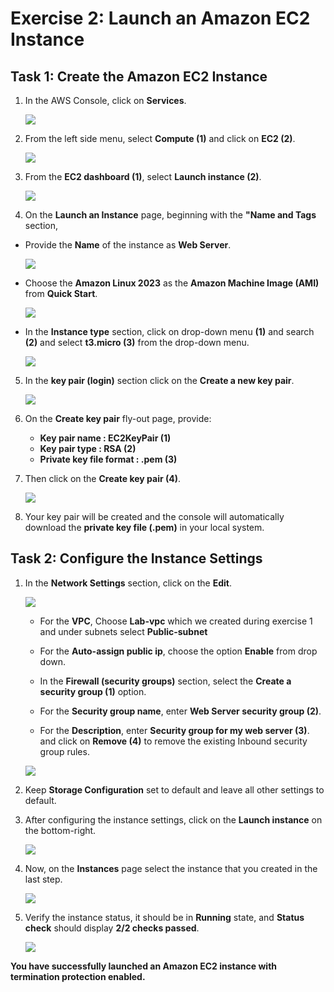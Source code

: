 # Exercise 2: Launch an Amazon EC2 Instance

## Task 1: Create the Amazon EC2 Instance

1. In the AWS Console, click on **Services**.

   ![](./Images/aws1.png)

2. From the left side menu, select **Compute (1)** and click on **EC2 (2)**.
 
   ![](./Images/aws2.png)

3.  From the **EC2 dashboard (1)**, select **Launch instance (2)**.

      ![](./Images/EC2-Dashboard.png)

4.  On the **Launch an Instance** page, beginning with the **"Name and Tags** section,

-  Provide the **Name** of the instance as **Web Server**.

   ![](./Images/Name-Tags.png)

-  Choose the **Amazon Linux 2023** as the  **Amazon Machine Image (AMI)** from **Quick Start**.

   ![](./Images/quickstart.png)

-  In the **Instance type** section, click on drop-down menu **(1)** and search **(2)** and select **t3.micro (3)** from the drop-down menu.

   ![](./Images/InstannceType.png)


5. In the **key pair (login)** section click on the **Create a new key pair**.

   ![](./Images/keypair-link.png)
   
6. On the **Create key pair** fly-out page, provide:
   * **Key pair name : EC2KeyPair (1)**
   * **Key pair type : RSA (2)**
   * **Private key file format : .pem (3)**
7. Then click on the **Create key pair (4)**.

   ![](./Images/keypair-create.png)

8. Your key pair will be created and the console will automatically download the **private key file (.pem)** in your local system.

## Task 2: Configure the Instance Settings

1. In the **Network Settings** section, click on the **Edit**. 

   ![](./Images/network.png)

   * For the **VPC**, Choose **Lab-vpc** which we created during exercise 1 and under subnets select **Public-subnet**

   * For the **Auto-assign public ip**, choose the option **Enable** from drop down.

   * In the **Firewall (security groups)** section, select the **Create a security group (1)** option.
   
   * For the **Security group name**, enter **Web Server security group (2)**. 
   
   * For the **Description**, enter **Security group for my web server (3)**. and click on **Remove (4)** to remove the existing Inbound security group rules.

   ![](./Images/Firewall-sg.png)

2. Keep **Storage Configuration** set to default and leave all other settings to default.

3. After configuring the instance settings, click on the **Launch instance** on the bottom-right.

   ![](./Images/instance-launch.png)

2. Now, on the **Instances** page select the instance that you created in the last step.

   ![](./Images/createdinstanceselect.png)

3. Verify the instance status, it should be in  **Running** state, and **Status check** should display **2/2 checks passed**.

      ![](./Images/success.png)

**You have successfully launched an Amazon EC2 instance with termination protection enabled.**
